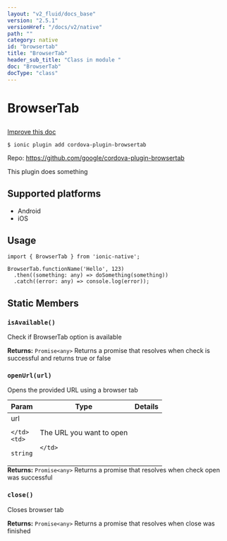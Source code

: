 ```yaml
---
layout: "v2_fluid/docs_base"
version: "2.5.1"
versionHref: "/docs/v2/native"
path: ""
category: native
id: "browsertab"
title: "BrowserTab"
header_sub_title: "Class in module "
doc: "BrowserTab"
docType: "class"
---
```








<h1 class="api-title">
  
  BrowserTab
  

  

  </h1>

<a class="improve-v2-docs" href="http://github.com/driftyco/ionic-native/edit/master/src/plugins/browser-tab.ts#L12">
  Improve this doc
</a>



<!-- decorators -->





<pre><code>$ ionic plugin add cordova-plugin-browsertab</code></pre>
<p>Repo:
  <a href="https://github.com/google/cordova-plugin-browsertab">
    https://github.com/google/cordova-plugin-browsertab
  </a>
</p>

<!-- description -->

<p>This plugin does something</p>


<!-- @platforms tag -->
<h2>Supported platforms</h2>

<ul>
  <li>Android</li><li>iOS</li>
</ul>

<!-- @platforms tag end -->


<!-- if doc.decorators -->

<!-- @usage tag -->

<h2>Usage</h2>

<pre><code>import { BrowserTab } from &#39;ionic-native&#39;;

BrowserTab.functionName(&#39;Hello&#39;, 123)
  .then((something: any) =&gt; doSomething(something))
  .catch((error: any) =&gt; console.log(error));
</code></pre>




<!-- @property tags -->


<h2>Static Members</h2>

<div id="isAvailable"></div>
<h3><code>isAvailable()</code>
  
</h3>


Check if BrowserTab option is available






<div class="return-value" markdown="1">
  <i class="icon ion-arrow-return-left"></i>
  <b>Returns:</b> 
<code>Promise&lt;any&gt;</code> Returns a promise that resolves when check is successful and returns true or false
</div>



<div id="openUrl"></div>
<h3><code>openUrl(url)</code>
  
</h3>


Opens the provided URL using a browser tab


<table class="table param-table" style="margin:0;">
  <thead>
  <tr>
    <th>Param</th>
    <th>Type</th>
    <th>Details</th>
  </tr>
  </thead>
  <tbody>
  
  <tr>
    <td>
      url
      
      
    </td>
    <td>
      
<code>string</code>
    </td>
    <td>
      <p>The URL you want to open</p>

      
    </td>
  </tr>
  
  </tbody>
</table>





<div class="return-value" markdown="1">
  <i class="icon ion-arrow-return-left"></i>
  <b>Returns:</b> 
<code>Promise&lt;any&gt;</code> Returns a promise that resolves when check open was successful
</div>



<div id="close"></div>
<h3><code>close()</code>
  
</h3>


Closes browser tab






<div class="return-value" markdown="1">
  <i class="icon ion-arrow-return-left"></i>
  <b>Returns:</b> 
<code>Promise&lt;any&gt;</code> Returns a promise that resolves when close was finished
</div>




<!-- methods on the class -->



<!-- other classes -->

<!-- end other classes -->

<!-- interfaces -->

<!-- end interfaces -->

<!-- related link --><!-- end content block -->


<!-- end body block -->

